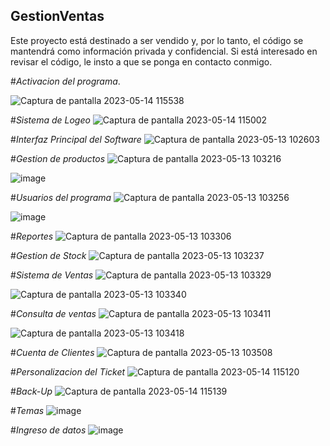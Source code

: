 ## GestionVentas
Este proyecto está destinado a ser vendido y, por lo tanto, el código se mantendrá como información privada y confidencial. Si está interesado en revisar el código, le insto a que se ponga en contacto conmigo.

#*Activacion del programa*.

![Captura de pantalla 2023-05-14 115538](https://github.com/Federico-Tahan/GestionVentas/assets/88520985/02c8ae32-95a3-4060-8278-4231ac594ff1)


#*Sistema de Logeo*
![Captura de pantalla 2023-05-14 115002](https://github.com/Federico-Tahan/GestionVentas/assets/88520985/b127004c-601b-49e5-a2ce-f74a430ccc12)


#*Interfaz Principal del Software*
![Captura de pantalla 2023-05-13 102603](https://github.com/Federico-Tahan/GestionVentas/assets/88520985/980fb5c7-1d11-4d31-8984-82202f44414a)

#*Gestion de productos*
![Captura de pantalla 2023-05-13 103216](https://github.com/Federico-Tahan/GestionVentas/assets/88520985/737f69be-b884-4aaf-ba5f-8e2c5fc40a62)


![image](https://github.com/Federico-Tahan/GestionVentas/assets/88520985/7cb10ae9-9091-4775-9732-4c24b37f8475)


#*Usuarios del programa*
![Captura de pantalla 2023-05-13 103256](https://github.com/Federico-Tahan/GestionVentas/assets/88520985/6724f3ca-c7d7-48b6-90c2-19088595776e)

![image](https://github.com/Federico-Tahan/GestionVentas/assets/88520985/2a085983-095e-47f5-83a7-7eab2fe8a40b)



#*Reportes*
![Captura de pantalla 2023-05-13 103306](https://github.com/Federico-Tahan/GestionVentas/assets/88520985/ca53e1be-f020-403d-a1cc-69b84b7e83d3)


#*Gestion de Stock*
![Captura de pantalla 2023-05-13 103237](https://github.com/Federico-Tahan/GestionVentas/assets/88520985/838ec970-8190-4b0e-88aa-8f7e0ce25fe1)


#*Sistema de Ventas*
![Captura de pantalla 2023-05-13 103329](https://github.com/Federico-Tahan/GestionVentas/assets/88520985/d0c7b6f4-a1f5-4791-8259-177349e10e0b)


![Captura de pantalla 2023-05-13 103340](https://github.com/Federico-Tahan/GestionVentas/assets/88520985/7a0464c6-4151-4f42-9888-89452fb114d3)



#*Consulta de ventas*
![Captura de pantalla 2023-05-13 103411](https://github.com/Federico-Tahan/GestionVentas/assets/88520985/e7b1bf78-7147-4742-9d0b-11cef6b00e73)


![Captura de pantalla 2023-05-13 103418](https://github.com/Federico-Tahan/GestionVentas/assets/88520985/32c21e4d-e697-4d42-872e-8fd5b0968c3b)



#*Cuenta de Clientes* 
![Captura de pantalla 2023-05-13 103508](https://github.com/Federico-Tahan/GestionVentas/assets/88520985/f289b4bc-0da4-4e47-8581-6dba2335a4e3)


#*Personalizacion del Ticket*
![Captura de pantalla 2023-05-14 115120](https://github.com/Federico-Tahan/GestionVentas/assets/88520985/98143e16-501a-4d9b-bbdc-949372484a36)

#*Back-Up*
![Captura de pantalla 2023-05-14 115139](https://github.com/Federico-Tahan/GestionVentas/assets/88520985/c3986334-97c1-4f7b-9c58-7ec741d070fb)


#*Temas*
![image](https://github.com/Federico-Tahan/GestionVentas/assets/88520985/d1916053-8391-435a-9bcb-24341bf837d3)


#*Ingreso de datos*
![image](https://github.com/Federico-Tahan/GestionVentas/assets/88520985/c891a3c9-f411-432e-9023-905271e65326)


